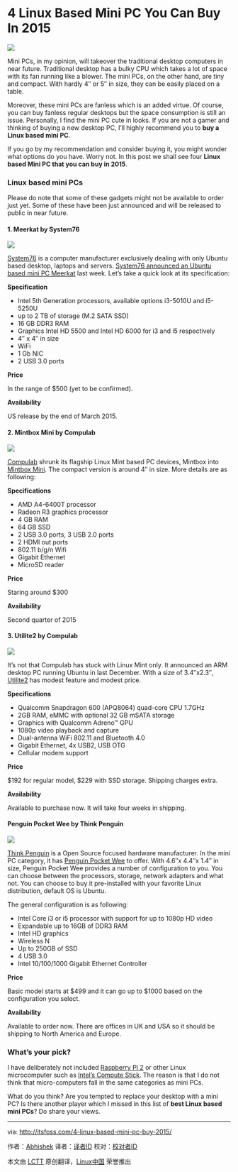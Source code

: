 4 Linux Based Mini PC You Can Buy In 2015
================================================================================
![](http://itsfoss.itsfoss.netdna-cdn.com/wp-content/uploads/2015/03/Linux_Based_Mini_PC.jpg)

Mini PCs, in my opinion, will takeover the traditional desktop computers in near future. Traditional desktop has a bulky CPU which takes a lot of space with its fan running like a blower. The mini PCs, on the other hand, are tiny and compact. With hardly 4″ or 5″ in size, they can be easily placed on a table.

Moreover, these mini PCs are fanless which is an added virtue. Of course, you can buy fanless regular desktops but the space consumption is still an issue. Personally, I find the mini PC cute in looks. If you are not a gamer and thinking of buying a new desktop PC, I’ll highly recommend you to **buy a Linux based mini PC**.

If you go by my recommendation and consider buying it, you might wonder what options do you have. Worry not. In this post we shall see four **Linux based Mini PC that you can buy in 2015**.

### Linux based mini PCs ###

Please do note that some of these gadgets might not be available to order just yet. Some of these have been just announced and will be released to public in near future.

#### 1. Meerkat by System76 ####

![](http://itsfoss.itsfoss.netdna-cdn.com/wp-content/uploads/2015/03/system76-meerkat.jpg)

[System76][1] is a computer manufacturer exclusively dealing with only Ubuntu based desktop, laptops and servers. [System76 announced an Ubuntu based mini PC Meerkat][2] last week. Let’s take a quick look at its specification:

**Specification**

- Intel 5th Generation processors, available options i3-5010U and i5-5250U
- up to 2 TB of storage (M.2 SATA SSD)
- 16 GB DDR3 RAM
- Graphics Intel HD 5500 and Intel HD 6000 for i3 and i5 respectively
- 4″ x 4″ in size
- WiFi
- 1 Gb NIC
- 2 USB 3.0 ports

**Price**

In the range of $500 (yet to be confirmed).

**Availability**

US release by the end of March 2015.

#### 2. Mintbox Mini by Compulab ####

![](http://itsfoss.itsfoss.netdna-cdn.com/wp-content/uploads/2015/01/mintbox-mini.jpeg)

[Compulab][3] shrunk its flagship Linux Mint based PC devices, Mintbox into [Mintbox Mini][4]. The compact version is around 4″ in size. More details are as following:

**Specifications**

- AMD A4-6400T processor
- Radeon R3 graphics processor
- 4 GB RAM
- 64 GB SSD
- 2 USB 3.0 ports, 3 USB 2.0 ports
- 2 HDMI out ports
- 802.11 b/g/n Wifi
- Gigabit Ethernet
- MicroSD reader

**Price**

Staring around $300

**Availability**

Second quarter of 2015

#### 3. Utilite2 by Compulab ####

![](http://itsfoss.itsfoss.netdna-cdn.com/wp-content/uploads/2015/03/Utilite2-ARM-PC.jpg)

It’s not that Compulab has stuck with Linux Mint only. It announced an ARM desktop PC running Ubuntu in last December. With a size of 3.4″x2.3″, [Utilite2][5] has modest feature and modest price.

**Specifications**

- Qualcomm Snapdragon 600 (APQ8064) quad-core CPU 1.7GHz
- 2GB RAM, eMMC with optional 32 GB mSATA storage
- Graphics with Qualcomm Adreno™ GPU
- 1080p video playback and capture
- Dual-antenna WiFi 802.11 and Bluetooth 4.0
- Gigabit Ethernet, 4x USB2, USB OTG
- Cellular modem support

**Price**

$192 for regular model, $229 with SSD storage. Shipping charges extra.

**Availability**

Available to purchase now. It will take four weeks in shipping.

#### Penguin Pocket Wee by Think Penguin ####

![](http://itsfoss.itsfoss.netdna-cdn.com/wp-content/uploads/2015/03/Think_Penguin_Pocket_Wee.jpeg)

[Think Penguin][6] is a Open Source focused hardware manufacturer. In the mini PC category, it has [Penguin Pocket Wee][7] to offer. With 4.6″x 4.4″x 1.4″ in size, Penguin Pocket Wee provides a number of configuration to you. You can choose between the processors, storage, network adapters and what not. You can choose to buy it pre-installed with your favorite Linux distribution, default OS is Ubuntu.

The general configuration is as following:

- Intel Core i3 or i5 processor with support for up to 1080p HD video
- Expandable up to 16GB of DDR3 RAM
- Intel HD graphics
- Wireless N
- Up to 250GB of SSD
- 4 USB 3.0
- Intel 10/100/1000 Gigabit Ethernet Controller

**Price**

Basic model starts at $499 and it can go up to $1000 based on the configuration you select.

**Availability**

Available to order now. There are offices in UK and USA so it should be shipping to North America and Europe.

### What’s your pick? ###

I have deliberately not included [Raspberry Pi 2][8] or other Linux microcomputer such as [Intel’s Compute Stick][9]. The reason is that I do not think that micro-computers fall in the same categories as mini PCs.

What do you think? Are you tempted to replace your desktop with a mini PC? Is there another player which I missed in this list of **best Linux based mini PCs**? Do share your views.

--------------------------------------------------------------------------------

via: http://itsfoss.com/4-linux-based-mini-pc-buy-2015/

作者：[Abhishek][a]
译者：[译者ID](https://github.com/译者ID)
校对：[校对者ID](https://github.com/校对者ID)

本文由 [LCTT](https://github.com/LCTT/TranslateProject) 原创翻译，[Linux中国](http://linux.cn/) 荣誉推出

[a]:http://itsfoss.com/author/abhishek/
[1]:https://system76.com/
[2]:http://itsfoss.com/system76-unveils-ubuntu-based-mini-pc-meerkat/
[3]:http://www.compulab.co.il/
[4]:http://itsfoss.com/mintbox-mini-compact-linux-mint-powered-pc-unveiled/
[5]:http://www.compulab.co.il/utilite-computer/web/utilite2-overview
[6]:https://www.thinkpenguin.com/
[7]:https://www.thinkpenguin.com/gnu-linux/penguin-pocket-wee-gnu-linux-desktop
[8]:http://itsfoss.com/raspberry-pi-2-specs/
[9]:http://itsfoss.com/intels-compute-stick/